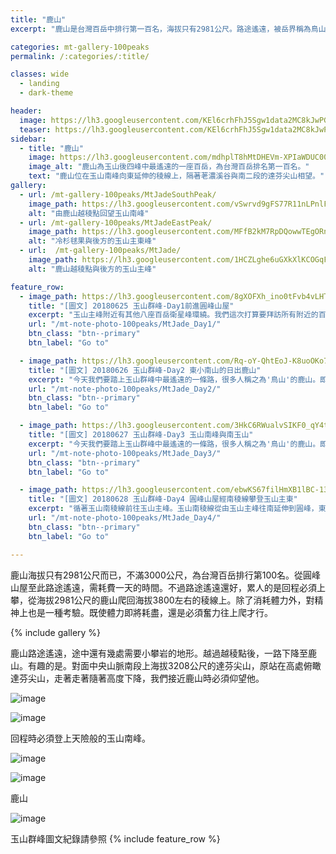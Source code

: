 ```yaml
---
title: "鹿山"
excerpt: "鹿山是台灣百岳中排行第一百名，海拔只有2981公尺。路途遙遠，被岳界稱為鳥山。"

categories: mt-gallery-100peaks
permalink: /:categories/:title/

classes: wide
  - landing
  - dark-theme

header:
  image: https://lh3.googleusercontent.com/KEl6crhFhJ5Sgw1data2MC8kJwPGu-sJ-fwPTPSMPDbYXlGqR86iz3mlHojSSbD-TGLbt8b8qts4MKqxk9c=w1920-h1080
  teaser: https://lh3.googleusercontent.com/KEl6crhFhJ5Sgw1data2MC8kJwPGu-sJ-fwPTPSMPDbYXlGqR86iz3mlHojSSbD-TGLbt8b8qts4MKqxk9c=w1920-h1080
sidebar:
  - title: "鹿山"
    image: https://lh3.googleusercontent.com/mdhplT8hMtDHEVm-XPIaWDUC00oNCg8MicSu63Di-0knzGzeQwQsc0xPCKEG6AATRuDvAjw0I_l9s_6LsDc=w1920-h1080
    image_alt: "鹿山為玉山後四峰中最遙遠的一座百岳，為台灣百岳排名第一百名。"
    text: "鹿山位在玉山南峰向東延伸的稜線上，隔著荖濃溪谷與南二段的達芬尖山相望。"
gallery:
  - url: /mt-gallery-100peaks/MtJadeSouthPeak/
    image_path: https://lh3.googleusercontent.com/vSwrvd9gFS77R11nLPnlF8pntOMqosrwma1kaDRJEeshwaEl4h06jjZBbGMjH2KlZolWQG_Q9LF8QESFf8A=w1920-h1080
    alt: "由鹿山越稜點回望玉山南峰"
  - url: /mt-gallery-100peaks/MtJadeEastPeak/
    image_path: https://lh3.googleusercontent.com/MFfB2kM7RpDQowwTEgORnuHwDBWIdx72_s037P5L_o6Ig_smT2zZl0J4o4-Gtnk7B4sQYHG4gAPkqN-ZqdI=w1920-h1080
    alt: "冷杉毬果與後方的玉山主東峰"
  - url:  /mt-gallery-100peaks/MtJade/
    image_path: https://lh3.googleusercontent.com/1HCZLghe6uGXkXlKCOGqF92vgdc8U6Zz5BGnuDPdSEhWTDGNisLm-Wz8y-U8GvU-0uZ1uPQari8we5RSHVw=w1920-h1080
    alt: "鹿山越稜點與後方的玉山主峰"

feature_row:
  - image_path: https://lh3.googleusercontent.com/8gXOFXh_ino0tFvb4vLHTOpzHzUFeJ61VyysGqkKczmwbfaAK-D-9CmbA2D6PPCE4jCSNL2pydH1NgyQ2Js=w640-h480
    title: "[圖文] 20180625 玉山群峰-Day1前進圓峰山屋"
    excerpt: "玉山主峰附近有其他八座百岳衛星峰環繞。我們這次打算要拜訪所有附近的百岳，通稱玉山群峰。這次我們拜訪次序為：玉山前峰、東小南山、鹿山、玉山南峰、南玉山、玉山主峰、玉山東峰、玉山西峰。以及我們後來漏掉沒去的玉山北峰。"
    url: "/mt-note-photo-100peaks/MtJade_Day1/"
    btn_class: "btn--primary"
    btn_label: "Go to"

  - image_path: https://lh3.googleusercontent.com/Rq-oY-QhtEoJ-K8uoOKo7_VhQl8ZcfQUp1ubWFw8YHs0QTOj7EIVtqZuS3y98ueuyLJ0oLPWam1RvVxk80Q=w640-h480
    title: "[圖文] 20180626 玉山群峰-Day2 東小南山的日出鹿山"
    excerpt: "今天我們要踏上玉山群峰中最遙遠的一條路，很多人稱之為'鳥山'的鹿山。即使是夏天，海拔超過三千六的圓峰山屋凌晨的溫度可是只有個位數，要爬出睡袋需要下很大的決心。今天我們要爬的山包含東小南山以及鹿山，這兩座山為玉山群峰後四峰之中相對遙遠的兩座百岳。"
    url: "/mt-note-photo-100peaks/MtJade_Day2/"
    btn_class: "btn--primary"
    btn_label: "Go to"

  - image_path: https://lh3.googleusercontent.com/3HkC6RWualvSIKF0_qY4tlRxrjs0i55jtbfLsLve75gYQZdKQTUvDXprd10pDBaip-xkEmNTno3xG65b8TI=w640-h480
    title: "[圖文] 20180627 玉山群峰-Day3 玉山南峰與南玉山"
    excerpt: "今天我們要踏上玉山群峰中最遙遠的一條路，很多人稱之為'鳥山'的鹿山。即使是夏天，海拔超過三千六的圓峰山屋凌晨的溫度可是只有個位數，要爬出睡袋需要下很大的決心。今天我們要爬的山包含東小南山以及鹿山，這兩座山為玉山群峰後四峰之中相對遙遠的兩座百岳。"
    url: "/mt-note-photo-100peaks/MtJade_Day3/"
    btn_class: "btn--primary"
    btn_label: "Go to"

  - image_path: https://lh3.googleusercontent.com/ebwKS67filHmXB1lBC-13ZtNvAgqWlloBhDr4feUL_j7zVgq-NVXrjWCgUgq9mMwNrwp9OJuB4CZShyrm9Y=w640-h480
    title: "[圖文] 20180628 玉山群峰-Day4 圓峰山屋經南稜線攀登玉山主東"
    excerpt: "循著玉山南稜線前往玉山主峰。玉山南稜線從由玉山主峰往南延伸到圓峰，東西兩側一起侵蝕這條稜線，使得這條稜線的地質破碎，走在南稜線上，往左往右看都是斷崖。如果想要知道自己有沒有懼高症，來一趟南稜線就對了。"
    url: "/mt-note-photo-100peaks/MtJade_Day4/"
    btn_class: "btn--primary"
    btn_label: "Go to"

---
```


鹿山海拔只有2981公尺而已，不滿3000公尺，為台灣百岳排行第100名。從圓峰山屋至此路途遙遠，需耗費一天的時間。不過路途遙遠還好，累人的是回程必須上攀，從海拔2981公尺的鹿山爬回海拔3800左右的稜線上。除了消耗體力外，對精神上也是一種考驗。既使體力即將耗盡，還是必須奮力往上爬才行。

{% include gallery %}

鹿山路途遙遠，途中還有幾處需要小攀岩的地形。越過越稜點後，一路下降至鹿山。有趣的是。對面中央山脈南段上海拔3208公尺的達芬尖山，原站在高處俯瞰達芬尖山，走著走著隨著高度下降，我們接近鹿山時必須仰望他。

![image](https://lh3.googleusercontent.com/UF7MantsCU9hIAbcED16Snd-sa2ZHB78y82pTDypUZud7HiZN2TUftjLnGHvgnRM-Tax88pMHDFavblx9Ig=w1920-h1080)

![image](https://lh3.googleusercontent.com/MIUcZI2nn813AevA4kW7b9yH2fditGmkOlkBvdGZ3S0Jaw3zHuKL40Xei37TTqwWEpoTQMLWq9k-NpBxL1c=w1920-h1080)

回程時必須登上天險般的玉山南峰。

![image](https://lh3.googleusercontent.com/WmNdFlmZsMb5LtEBrn6oTJmfi482C-O65BxIwzoTsf-FK51IM1w8Dw06VWsGBIKkhjsTvtbPRdJfcttlJQU=w1920-h1080)

![image](https://lh3.googleusercontent.com/LMd7kk_BPl-G4wHawtI6ybcpJHVSSxsE4x7ejPlPO47gxKJnpPuqcxHF6fyHJ4IGXMG9I10xm2oxzGkml2c=w1920-h1080)

鹿山

![image](https://lh3.googleusercontent.com/mdhplT8hMtDHEVm-XPIaWDUC00oNCg8MicSu63Di-0knzGzeQwQsc0xPCKEG6AATRuDvAjw0I_l9s_6LsDc=w1920-h1080)  

玉山群峰圖文紀錄請參照
{% include feature_row %}
